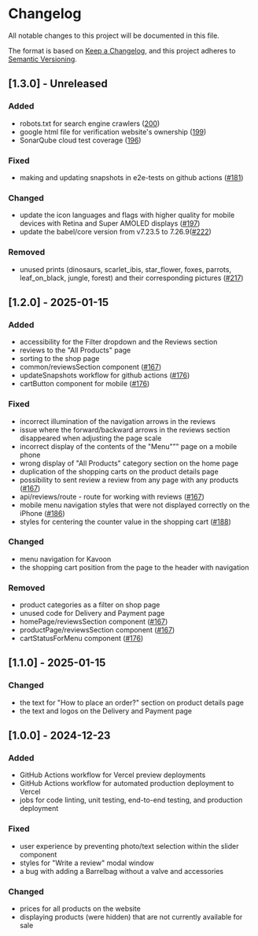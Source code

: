 # Changelog

All notable changes to this project will be documented in this file.

The format is based on [Keep a Changelog](https://keepachangelog.com/en/1.1.0/),
and this project adheres to [Semantic Versioning](https://semver.org/spec/v2.0.0.html).

## [1.3.0] - Unreleased

### Added
- robots.txt for search engine crawlers ([200](https://github.com/boarlabsxyz/Kavoon/pull/200))
- google html file for verification website's ownership ([199](https://github.com/boarlabsxyz/Kavoon/pull/199))
- SonarQube cloud test coverage ([196](https://github.com/boarlabsxyz/Kavoon/pull/196))

### Fixed
- making and updating snapshots in e2e-tests on github actions ([#181](https://github.com/boarlabsxyz/Kavoon/pull/181))

### Changed
- update the icon languages and flags with higher quality for mobile devices with Retina and Super AMOLED displays ([#197](https://github.com/boarlabsxyz/Kavoon/pull/197))
- update the babel/core version from v7.23.5 to 7.26.9([#222](https://github.com/boarlabsxyz/Kavoon/pull/222))

### Removed
- unused prints (dinosaurs, scarlet_ibis, star_flower, foxes, parrots, leaf_on_black, jungle, forest) and their corresponding pictures ([#217](https://github.com/boarlabsxyz/Kavoon/pull/217))

## [1.2.0] - 2025-01-15

### Added
- accessibility for the Filter dropdown and the Reviews section
- reviews to the "All Products" page
- sorting to the shop page
- common/reviewsSection component ([#167](https://github.com/boarlabsxyz/Kavoon/pull/167))
- updateSnapshots workflow for github actions ([#176](https://github.com/boarlabsxyz/Kavoon/pull/176))
- cartButton component for mobile ([#176](https://github.com/boarlabsxyz/Kavoon/pull/176))

### Fixed
- incorrect illumination of the navigation arrows in the reviews
- issue where the forward/backward arrows in the reviews section disappeared when adjusting the page scale
- incorrect display of the contents of the "Menu"”" page on a mobile phone
- wrong display of "All Products" category section on the home page
- duplication of the shopping carts on the product details page
- possibility to sent review a review from any page with any products ([#167](https://github.com/boarlabsxyz/Kavoon/pull/167))
- api/reviews/route - route for working with reviews ([#167](https://github.com/boarlabsxyz/Kavoon/pull/167))
- mobile menu navigation styles that were not displayed correctly on the iPhone ([#186](https://github.com/boarlabsxyz/Kavoon/pull/186))
- styles for centering the counter value in the shopping cart ([#188](https://github.com/boarlabsxyz/Kavoon/pull/188))

### Changed
- menu navigation for Kavoon 
- the shopping cart position from the page to the header with navigation

### Removed
- product categories as a filter on shop page
- unused code for Delivery and Payment page
- homePage/reviewsSection component ([#167](https://github.com/boarlabsxyz/Kavoon/pull/167))
- productPage/reviewsSection component ([#167](https://github.com/boarlabsxyz/Kavoon/pull/167))
- cartStatusForMenu component ([#176](https://github.com/boarlabsxyz/Kavoon/pull/176))

## [1.1.0] - 2025-01-15

### Changed
- the text for "How to place an order?" section on product details page
- the text and logos on the Delivery and Payment page

## [1.0.0] - 2024-12-23
### Added
- GitHub Actions workflow for Vercel preview deployments
- GitHub Actions workflow for automated production deployment to Vercel
- jobs for code linting, unit testing, end-to-end testing, and production deployment

### Fixed
- user experience by preventing photo/text selection within the slider component
- styles for "Write a review" modal window
- a bug with adding a Barrelbag without a valve and accessories

### Changed
- prices for all products on the website
- displaying products (were hidden) that are not currently available for sale
